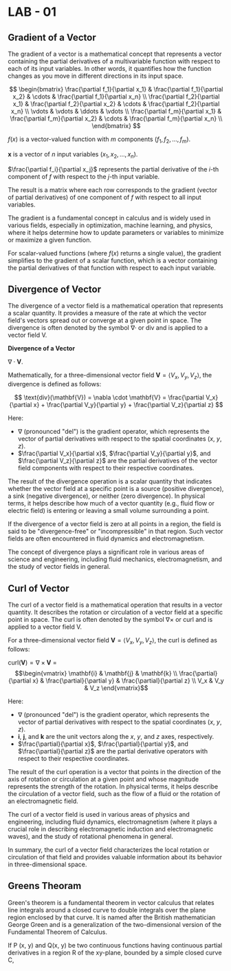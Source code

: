 # LAB - 01
##  Gradient of a Vector 
The gradient of a vector is a mathematical concept that represents a vector containing the partial derivatives of a multivariable function with respect to each of its input variables. In other words, it quantifies how the function changes as you move in different directions in its input space.

$$
\begin{bmatrix}
  \frac{\partial f_1}{\partial x_1} & \frac{\partial f_1}{\partial x_2} & \cdots & \frac{\partial f_1}{\partial x_n} \\
  \frac{\partial f_2}{\partial x_1} & \frac{\partial f_2}{\partial x_2} & \cdots & \frac{\partial f_2}{\partial x_n} \\
  \vdots & \vdots & \ddots & \vdots \\
  \frac{\partial f_m}{\partial x_1} & \frac{\partial f_m}{\partial x_2} & \cdots & \frac{\partial f_m}{\partial x_n} \\
\end{bmatrix}
$$

$f(x)$ is a vector-valued function with $m$ components ($f_1, f_2, \ldots, f_m$).

$\mathbf{x}$ is a vector of $n$ input variables ($x_1, x_2, \ldots, x_n$).

$\frac{\partial f_i}{\partial x_j}$ represents the partial derivative of the $i$-th component of $f$ with respect to the $j$-th input variable.

The result is a matrix where each row corresponds to the gradient (vector of partial derivatives) of one component of $f$ with respect to all input variables.

The gradient is a fundamental concept in calculus and is widely used in various fields, especially in optimization, machine learning, and physics, where it helps determine how to update parameters or variables to minimize or maximize a given function.

For scalar-valued functions (where $f(x)$ returns a single value), the gradient simplifies to the gradient of a scalar function, which is a vector containing the partial derivatives of that function with respect to each input variable.


## Divergence of Vector
The divergence of a vector field is a mathematical operation that represents a scalar quantity. It provides a measure of the rate at which the vector field's vectors spread out or converge at a given point in space. The divergence is often denoted by the symbol ∇· or div and is applied to a vector field V.

**Divergence of a Vector**

$\nabla \cdot \mathbf{V}$.

Mathematically, for a three-dimensional vector field $\mathbf{V} = \langle V_x, V_y, V_z \rangle$, the divergence is defined as follows:

$$
\text{div}(\mathbf{V}) = \nabla \cdot \mathbf{V} = \frac{\partial V_x}{\partial x} + \frac{\partial V_y}{\partial y} + \frac{\partial V_z}{\partial z}
$$

Here:

- $\nabla$ (pronounced "del") is the gradient operator, which represents the vector of partial derivatives with respect to the spatial coordinates ($x$, $y$, $z$).
- $\frac{\partial V_x}{\partial x}$, $\frac{\partial V_y}{\partial y}$, and $\frac{\partial V_z}{\partial z}$ are the partial derivatives of the vector field components with respect to their respective coordinates.

The result of the divergence operation is a scalar quantity that indicates whether the vector field at a specific point is a source (positive divergence), a sink (negative divergence), or neither (zero divergence). In physical terms, it helps describe how much of a vector quantity (e.g., fluid flow or electric field) is entering or leaving a small volume surrounding a point.

If the divergence of a vector field is zero at all points in a region, the field is said to be "divergence-free" or "incompressible" in that region. Such vector fields are often encountered in fluid dynamics and electromagnetism.

The concept of divergence plays a significant role in various areas of science and engineering, including fluid mechanics, electromagnetism, and the study of vector fields in general.


## Curl of Vector
The curl of a vector field is a mathematical operation that results in a vector quantity. It describes the rotation or circulation of a vector field at a specific point in space. The curl is often denoted by the symbol ∇× or curl and is applied to a vector field V.


For a three-dimensional vector field $\mathbf{V} = \langle V_x, V_y, V_z \rangle$, the curl is defined as follows:


$\text{curl}(\mathbf{V}) = \nabla \times \mathbf{V}$ = $$\begin{vmatrix}
\mathbf{i} & \mathbf{j} & \mathbf{k} \\
\frac{\partial}{\partial x} & \frac{\partial}{\partial y} & \frac{\partial}{\partial z} \\
V_x & V_y & V_z
\end{vmatrix}$$


Here:

- $\nabla$ (pronounced "del") is the gradient operator, which represents the vector of partial derivatives with respect to the spatial coordinates ($x$, $y$, $z$).
- $\mathbf{i}$, $\mathbf{j}$, and $\mathbf{k}$ are the unit vectors along the $x$, $y$, and $z$ axes, respectively.
- $\frac{\partial}{\partial x}$, $\frac{\partial}{\partial y}$, and $\frac{\partial}{\partial z}$ are the partial derivative operators with respect to their respective coordinates.

The result of the curl operation is a vector that points in the direction of the axis of rotation or circulation at a given point and whose magnitude represents the strength of the rotation. In physical terms, it helps describe the circulation of a vector field, such as the flow of a fluid or the rotation of an electromagnetic field.

The curl of a vector field is used in various areas of physics and engineering, including fluid dynamics, electromagnetism (where it plays a crucial role in describing electromagnetic induction and electromagnetic waves), and the study of rotational phenomena in general.

In summary, the curl of a vector field characterizes the local rotation or circulation of that field and provides valuable information about its behavior in three-dimensional space.

## Greens Theoram 

Green's theorem is a fundamental theorem in vector calculus that relates line integrals around a closed curve to double integrals over the plane region enclosed by that curve. It is named after the British mathematician George Green and is a generalization of the two-dimensional version of the Fundamental Theorem of Calculus.

If P (x, y) and Q(x, y) be two continuous functions having continuous partial derivatives in a region R of the xy-plane,
bounded by a simple closed curve C, 
